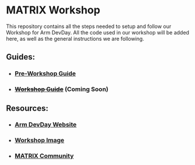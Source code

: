 # MATRIX Workshop
This repository contains all the steps needed to setup and follow 
our Workshop for Arm DevDay. All the code used in our workshop will be 
added here, as well as the general instructions we are following.

## Guides:

- ### [Pre-Workshop Guide](PreWorkshop.md)

- ### ~~[Workshop Guide](Workshop.md)~~ (Coming Soon)

## Resources:
- ### [Arm DevDay Website](https://events.hackster.io/armdevday)
- ### [Workshop Image](https://drive.google.com/file/d/1bsHYOEeLOPSTM4tcnqnZR0bwS8wpCTGi/view)
- ### [MATRIX Community](https://community.matrix.one)